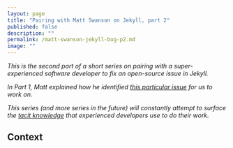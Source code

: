 ```yaml
---
layout: page
title: "Pairing with Matt Swanson on Jekyll, part 2"
published: false
description: ""
permalink: /matt-swanson-jekyll-bug-p2.md
image: ""
---
```


_This is the second part of a short series on pairing with a super-experienced software developer to fix an open-source issue in Jekyll._

_In Part 1, Matt explained how he identified [this particular issue](https://github.com/jekyll/jekyll/issues/7973) for us to work on._

_This series (and more series in the future) will constantly attempt to surface the [tacit knowledge](https://commoncog.com/blog/tacit-knowledge-is-a-real-thing/) that experienced developers use to do their work._

<add partial for series here>

## Context



